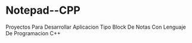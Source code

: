 # Notepad--CPP
Proyectos Para Desarrollar Aplicacion Tipo Block De Notas Con Lenguaje De Programacion C++
